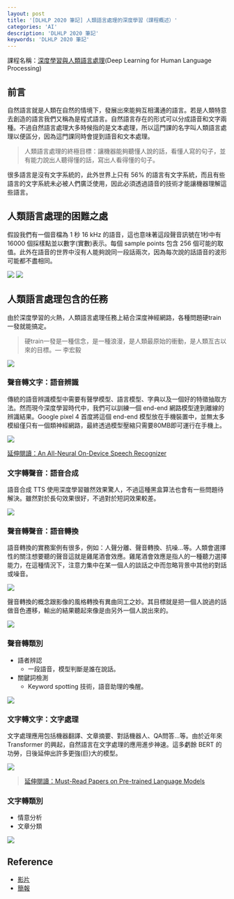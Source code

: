 ```yaml
---
layout: post
title: '[DLHLP 2020 筆記] 人類語言處理的深度學習（課程概述）'
categories: 'AI'
description: 'DLHLP 2020 筆記'
keywords: 'DLHLP 2020 筆記'
---
```


課程名稱：[深度學習與人類語言處理](http://speech.ee.ntu.edu.tw/~tlkagk/courses_DLHLP20.html)(Deep Learning for Human Language Processing)

## 前言
自然語言就是人類在自然的情境下，發展出來能夠互相溝通的語言。若是人類特意去創造的語言我們又稱為是程式語言。自然語言存在的形式可以分成語音和文字兩種。不過自然語言處理大多時候指的是文本處理，所以這門課的名字叫人類語言處理以便區分，因為這門課同時會提到語音和文本處理。

> 人類語言處理的終極目標：讓機器能夠聽懂人說的話，看懂人寫的句子，並有能力說出人聽得懂的話，寫出人看得懂的句子。

很多語言是沒有文字系統的，此外世界上只有 56% 的語言有文字系統，而且有些語言的文字系統未必被人們廣泛使用，因此必須透過語音的技術才能讓機器理解這些語言。

## 人類語言處理的困難之處
假設我們有一個音檔為 1 秒 16 kHz 的語音，這也意味著這段聲音訊號在1秒中有 16000 個採樣點並以數字(實數)表示。每個 sample points 包含 256 個可能的取值。此外在語音的世界中沒有人能夠說同一段話兩次，因為每次說的話語音的波形可能都不盡相同。

![](https://i.imgur.com/L0Prpln.png)
![](https://i.imgur.com/rqeJ70j.png)

## 人類語言處理包含的任務
由於深度學習的火熱，人類語言處理任務上結合深度神經網路，各種問題硬train一發就能搞定。

> 硬train一發是一種信念，是一種浪漫，是人類最原始的衝動，是人類亙古以來的目標。— 李宏毅

![](https://i.imgur.com/hXRcZL1.png)

### 聲音轉文字：語音辨識
傳統的語音辨識模型中需要有聲學模型、語言模型、字典以及一個好的特徵抽取方法。然而現今深度學習時代中，我們可以訓練一個 end-end 網路模型達到離線的辨識結果。Google pixel 4 首度將這個 end-end 模型放在手機裝置中，並無太多模組僅只有一個類神經網路，最終透過模型壓縮只需要80MB即可運行在手機上。

![](https://i.imgur.com/LdRkKbp.png)


[延伸閱讀：An All-Neural On-Device Speech Recognizer](https://ai.googleblog.com/2019/03/an-all-neural-on-device-speech.html)

### 文字轉聲音：語音合成
語音合成 TTS 使用深度學習雖然效果驚人，不過這種黑盒算法也會有一些問題待解決。雖然對於長句效果很好，不過對於短詞效果較差。

[![](https://i.imgur.com/BgF4WJu.png)](https://www.youtube.com/watch?v=EwbTlnUkctM)


### 聲音轉聲音：語音轉換
語音轉換的實務案例有很多，例如：人聲分離、聲音轉換、抗噪...等。人類會選擇性的關注想要聽的聲音這就是雞尾酒會效應。雞尾酒會效應是指人的一種聽力選擇能力，在這種情況下，注意力集中在某一個人的談話之中而忽略背景中其他的對話或噪音。

![](https://i.imgur.com/eaz0zZA.png)

聲音轉換的概念跟影像的風格轉換有異曲同工之妙。其目標就是把一個人說過的話做音色遷移，輸出的結果聽起來像是由另外一個人說出來的。

![](https://i.imgur.com/hyr8u20.png)

### 聲音轉類別
- 語者辨認
    - 一段語音，模型判斷是誰在說話。
- 關鍵詞檢測
    - Keyword spotting 技術，語音助理的喚醒。

![](https://i.imgur.com/6zJHP1L.png)

### 文字轉文字：文字處理
文字處理應用包括機器翻譯、文章摘要、對話機器人、QA問答...等。由於近年來 Transformer 的興起，自然語言在文字處理的應用進步神速。這多虧餘 BERT 的功勞，日後延伸出許多更強(巨)大的模型。 

![](https://i.imgur.com/SJPEty6.png)

> [延伸閱讀：Must-Read Papers on Pre-trained Language Models](https://github.com/thunlp/PLMpapers)

### 文字轉類別

- 情意分析
- 文章分類

![](https://i.imgur.com/pJwtDzK.png)


## Reference
- [影片](https://www.youtube.com/watch?v=nER51ZyJaCQ&list=PLJV_el3uVTsO07RpBYFsXg-bN5Lu0nhdG)
- [簡報](http://speech.ee.ntu.edu.tw/~tlkagk/courses/DLHLP20/Introduction%20(v9).pdf)